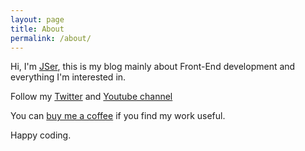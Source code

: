 ```yaml
---
layout: page
title: About
permalink: /about/
---
```


Hi, I'm [JSer](https://twitter.com/JSer_ZANP), this is my blog mainly about Front-End development and everything I'm interested in.

Follow my [Twitter](https://twitter.com/JSer_ZANP) and [Youtube channel](https://www.youtube.com/channel/UC0qiieVBpjA6YODgIFf6Afg)

You can [buy me a coffee](https://www.buymeacoffee.com/jser) if you find my work useful.

Happy coding.
